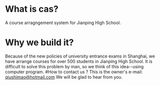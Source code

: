 # What is cas?
A course arragngement system for Jianping High School.
# Why we build it?
Because of the new policies of university entrance exams in Shanghai, we have arrange courses for over 500 students in Jianping High School. It is difficult to solve this problem by man, so we think of this idea--using computer program.
#How to contact us ?
This is the owner's e-mail: qiushimao@hotmail.com 
We will be glad to hear from you.
